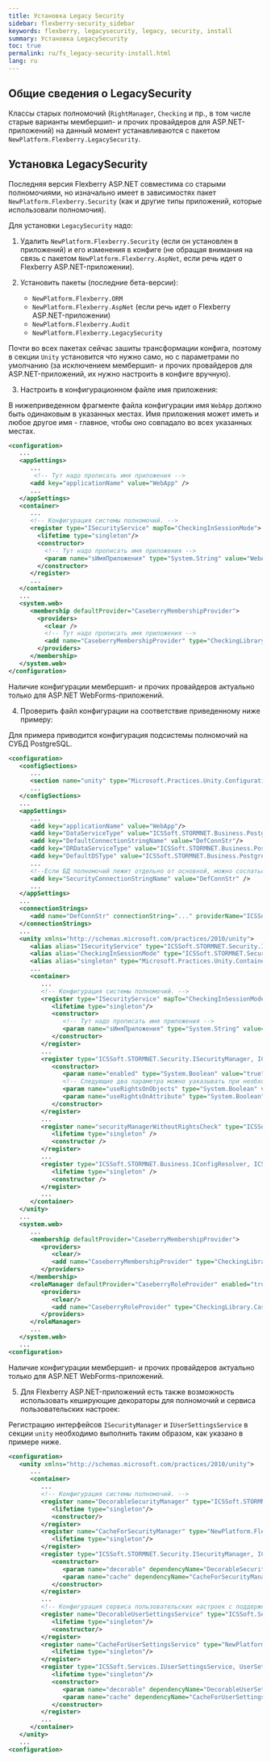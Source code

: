 ```yaml
---
title: Установка Legacy Security
sidebar: flexberry-security_sidebar
keywords: flexberry, legacysecurity, legacy, security, install
summary: Установка LegacySecurity
toc: true
permalink: ru/fs_legacy-security-install.html
lang: ru
---
```


##  Общие сведения о LegacySecurity
Классы старых полномочий (`RightManager`, `Checking` и пр., в том числе старые варианты мембершип- и прочих провайдеров для ASP.NET-приложений) на данный момент устанавливаются с пакетом `NewPlatform.Flexberry.LegacySecurity`.

##  Установка LegacySecurity
Последняя версия Flexberry ASP.NET совместима со старыми полномочиями, но изначально имеет в зависимостях пакет `NewPlatform.Flexberry.Security` (как и другие типы приложений, которые использовали полномочия).

Для установки `LegacySecurity` надо:

1. Удалить `NewPlatform.Flexberry.Security` (если он установлен в приложений) и его изменения в конфиге (не обращая внимания на связь с пакетом `NewPlatform.Flexberry.AspNet`, если речь идет о Flexberry ASP.NET-приложении).

2. Установить пакеты (последние бета-версии):
    * `NewPlatform.Flexberry.ORM`
    * `NewPlatform.Flexberry.AspNet` (если речь идет о Flexberry ASP.NET-приложении)
    * `NewPlatform.Flexberry.Audit`
    * `NewPlatform.Flexberry.LegacySecurity`

Почти во всех пакетах сейчас зашиты трансформации конфига, поэтому в секции `Unity` установится что нужно само, но с параметрами по умолчанию (за исключением мембершип- и прочих провайдеров для ASP.NET-приложений, их нужно настроить в конфиге вручную).

3. Настроить в конфигурационном файле имя приложения:

В нижеприведенном фрагменте файла конфигурации имя `WebApp` должно быть одинаковым в указанных местах. Имя приложения может иметь и любое другое имя - главное, чтобы оно совпадало во всех указанных местах.

``` xml
<configuration>
   ...
   <appSettings>
      ...
       <!-- Тут надо прописать имя приложения -->
      <add key="applicationName" value="WebApp" />
      ...
   </appSettings>
   <container>
      ...
      <!-- Конфигурация системы полномочий. -->
      <register type="ISecurityService" mapTo="CheckingInSessionMode">
        <lifetime type="singleton"/>
        <constructor>
          <!-- Тут надо прописать имя приложения -->
          <param name="sИмяПриложения" type="System.String" value="WebApp"/>
        </constructor>
      </register>
      ...
   </container>
   ...
   <system.web>
      <membership defaultProvider="CaseberryMembershipProvider">
        <providers>
          <clear />
          <!-- Тут надо прописать имя приложения -->
          <add name="CaseberryMembershipProvider" type="CheckingLibrary.Web.CaseberryDomainMembershipProvider" applicationName="WebApp" />
        </providers>
      </membership>
   </system.web>
</configuration>
```

Наличие конфигурации мембершип- и прочих провайдеров актуально только для ASP.NET WebForms-приложений.

4. Проверить файл конфигурации на соответствие приведенному ниже примеру:

Для примера приводится конфигурация подсистемы полномочий на СУБД PostgreSQL.

``` xml
<configuration>
   <configSections>
      ...
      <section name="unity" type="Microsoft.Practices.Unity.Configuration.UnityConfigurationSection, Microsoft.Practices.Unity.Configuration"/>
      ...
   </configSections>
   ...
   <appSettings>
      ...
      <add key="applicationName" value="WebApp"/>
      <add key="DataServiceType" value="ICSSoft.STORMNET.Business.PostgresDataService, ICSSoft.STORMNET.Business.PostgresDataService"/>
      <add key="DefaultConnectionStringName" value="DefConnStr"/>
      <add key="DRDataServiceType" value="ICSSoft.STORMNET.Business.PostgresDataService, ICSSoft.STORMNET.Business.PostgresDataService"/>
      <add key="DefaultDSType" value="ICSSoft.STORMNET.Business.PostgresDataService, ICSSoft.STORMNET.Business.PostgresDataService"/>
      ...
      <!--Если БД полномочий лежит отдельно от основной, можно сослаться на другую строку соединения-->
      <add key="SecurityConnectionStringName" value="DefConnStr" />
      ...
   </appSettings>
   ...
   <connectionStrings>
      <add name="DefConnStr" connectionString="..." providerName="ICSSoft.STORMNET.Business.PostgresDataService, ICSSoft.STORMNET.Business.PostgresDataService"/>
   </connectionStrings>
   ...
   <unity xmlns="http://schemas.microsoft.com/practices/2010/unity">
      <alias alias="ISecurityService" type="ICSSoft.STORMNET.Security.ISecurityService, ICSSoft.STORMNET.DataObject"/>
      <alias alias="CheckingInSessionMode" type="ICSSoft.STORMNET.Security.CheckingInSessionMode, CheckingLibrary"/>
      <alias alias="singleton" type="Microsoft.Practices.Unity.ContainerControlledLifetimeManager, Microsoft.Practices.Unity"/>
      ...
      <container>
         ...
         <!-- Конфигурация системы полномочий. -->
         <register type="ISecurityService" mapTo="CheckingInSessionMode">
            <lifetime type="singleton"/>
            <constructor>
               <!-- Тут надо прописать имя приложения -->
               <param name="sИмяПриложения" type="System.String" value="WebApp"/>
            </constructor>
         </register>
         ...
         <register type="ICSSoft.STORMNET.Security.ISecurityManager, ICSSoft.STORMNET.DataObject" mapTo="ICSSoft.STORMNET.Security.DefaultSecurityManager, ICSSoft.STORMNET.RightManager">
            <constructor>
               <param name="enabled" type="System.Boolean" value="true" />
               <!-- Следующие два параметра можно уаказывать при необходимости -->
               <param name="useRightsOnObjects" type="System.Boolean" value="..." />
               <param name="useRightsOnAttribute" type="System.Boolean" value="..." />
            </constructor>
         </register>
         ...
         <register name="securityManagerWithoutRightsCheck" type="ICSSoft.STORMNET.Security.ISecurityManager, ICSSoft.STORMNET.DataObject" mapTo="ICSSoft.STORMNET.Security.EmptySecurityManager, ICSSoft.STORMNET.DataObject">
            <lifetime type="singleton" />
            <constructor />
         </register>
         ...
         <register type="ICSSoft.STORMNET.Business.IConfigResolver, ICSSoft.STORMNET.Business" mapTo="ICSSoft.STORMNET.Business.ConfigResolver, ICSSoft.STORMNET.Business">
            <lifetime type="singleton" />
            <constructor />
         </register>
         ...
      </container>
   </unity>
   ...
   <system.web>
      ...
      <membership defaultProvider="CaseberryMembershipProvider">
         <providers>
            <clear/>
            <add name="CaseberryMembershipProvider" type="CheckingLibrary.Web.CaseberryDomainMembershipProvider" applicationName="WebApp"/>
         </providers>
      </membership>
      <roleManager defaultProvider="CaseberryRoleProvider" enabled="true">
         <providers>
            <clear/>
            <add name="CaseberryRoleProvider" type="CheckingLibrary.CaseberryDomainRoleProvider"/>
         </providers>
      </roleManager>
      ...
   </system.web>
   ...
<configuration>
```

Наличие конфигурации мембершип- и прочих провайдеров актуально только для ASP.NET WebForms-приложений.

5. Для Flexberry ASP.NET-приложений есть также возможность использовать кеширующие декораторы для полномочий и сервиса пользовательских настроек:

Регистрацию интерфейсов `ISecurityManager` и `IUserSettingsService` в секции `unity` необходимо выполнить таким образом, как указано в примере ниже.

``` xml
<configuration>
   <unity xmlns="http://schemas.microsoft.com/practices/2010/unity">
      ...
      <container>
         ...
         <!-- Конфигурация системы полномочий. -->
         <register name="DecorableSecurityManager" type="ICSSoft.STORMNET.Security.ISecurityManager, ICSSoft.STORMNET.DataObject" mapTo="ICSSoft.STORMNET.Security.DefaultSecurityManager, ICSSoft.STORMNET.RightManager">
            <lifetime type="singleton"/>
            <constructor/>
         </register>
         <register name="CacheForSecurityManager" type="NewPlatform.Flexberry.Services.ICacheService, ICSSoft.STORMNET.Web.Tools" mapTo="NewPlatform.Flexberry.Services.InternalCacheService, ICSSoft.STORMNET.Web.Tools">
            <lifetime type="singleton"/>
         </register>
         <register type="ICSSoft.STORMNET.Security.ISecurityManager, ICSSoft.STORMNET.DataObject" mapTo="NewPlatform.Flexberry.Security.SecurityManagerCacheDecorator, ICSSoft.STORMNET.Web.Tools">
            <constructor>
               <param name="decorable" dependencyName="DecorableSecurityManager"/>
               <param name="cache" dependencyName="CacheForSecurityManager"/>
            </constructor>
         </register>
         ...
         <!-- Конфигурация сервиса пользовательских настроек с поддержкой кэширования. -->
         <register name="DecorableUserSettingsService" type="ICSSoft.Services.IUserSettingsService, UserSettingsService" mapTo="ICSSoft.Services.UserSettingsService, UserSettingsService">
            <lifetime type="singleton"/>
            <constructor/>
         </register>
         <register name="CacheForUserSettingsService" type="NewPlatform.Flexberry.Services.ICacheService, ICSSoft.STORMNET.Web.Tools" mapTo="NewPlatform.Flexberry.Services.InternalCacheService, ICSSoft.STORMNET.Web.Tools">
            <lifetime type="singleton"/>
         </register>
         <register type="ICSSoft.Services.IUserSettingsService, UserSettingsService" mapTo="NewPlatform.Flexberry.Services.UserSettingsServiceCacheDecorator, ICSSoft.STORMNET.Web.Tools">
            <lifetime type="singleton"/>
            <constructor>
               <param name="decorable" dependencyName="DecorableUserSettingsService"/>
               <param name="cache" dependencyName="CacheForUserSettingsService"/>
            </constructor>
         </register>
         ...
      </container>
   </unity>
   ...
<configuration>
```
